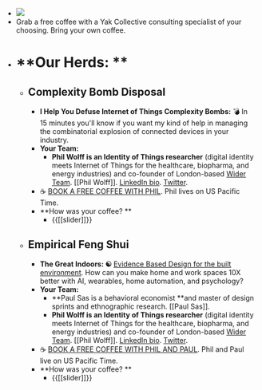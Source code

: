 - ![](https://firebasestorage.googleapis.com/v0/b/firescript-577a2.appspot.com/o/imgs%2Fapp%2FArtOfGig%2FelHWqw3njM.jpg?alt=media&token=ddc1f8e4-1fa7-4be8-b224-0771cda2c857)
- Grab a free coffee with a Yak Collective consulting specialist of your choosing. Bring your own coffee. 
- # **Our Herds: **
    - ## **Complexity Bomb Disposal**
        - **I Help You Defuse Internet of Things Complexity Bombs:** 💣 In 15 minutes you'll know if you want my kind of help in managing the combinatorial explosion of connected devices in your industry.  
        - **Your Team:** 
            - **Phil Wolff is an __Identity of Things__ researcher** (digital identity meets Internet of Things for the healthcare, biopharma, and energy industries) and co-founder of London-based [Wider Team](https://wider.team/). [[Phil Wolff]]. [LinkedIn bio](https://linkedin.com/in/philwolff). [Twitter](https://twitter.com/evanwolf). 
        - ☕ [BOOK A FREE COFFEE WITH PHIL](https://calend.ly/evanwolf/coffee). 
Phil lives on US Pacific Time. 
        - **How was your coffee? **
            - {{[[slider]]}}
    - ## **Empirical Feng Shui** 
        - **The Great Indoors: ☯** [Evidence Based Design for the built environment](https://roamresearch.com/#/app/ArtOfGig/page/VRBnhral3). How can you make home and work spaces 10X better with AI, wearables, home automation, and psychology? 
        - **Your Team:** 
            - **Paul Sas is a behavioral economist **and master of design sprints and ethnographic research. [[Paul Sas]]. 
            - **Phil Wolff is an __Identity of Things__ researcher** (digital identity meets Internet of Things for the healthcare, biopharma, and energy industries) and co-founder of London-based [Wider Team](https://wider.team/). [[Phil Wolff]]. [LinkedIn bio](https://linkedin.com/in/philwolff). [Twitter](https://twitter.com/evanwolf). 
        - ☕ [BOOK A FREE COFFEE WITH PHIL AND PAUL](https://calend.ly/evanwolf/coffee). 
Phil and Paul live on US Pacific Time. 
        - **How was your coffee? **
            - {{[[slider]]}}
